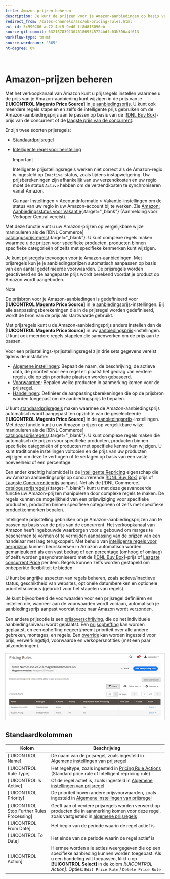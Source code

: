 ```yaml
---
title: Amazon-prijzen beheren
description: Je kunt de prijzen voor je Amazon-aanbiedingen op basis van de prijsregels instellen zodat ze afwijken van je winkels.
redirect_from: /sales-channels/asc/ob-pricing-rules.html
exl-id: 5c990206-ac72-4ef5-9ed0-ff8d816096eb
source-git-commit: 632157839130461869345724bdfc03b306a4f613
workflow-type: tm+mt
source-wordcount: '865'
ht-degree: 0%

---
```


# Amazon-prijzen beheren

Met het verkoopkanaal van Amazon kunt u prijsregels instellen waarmee u de prijs van je Amazon-aanbieding kunt wijzigen in de prijs van je **[!UICONTROL Magento Price Source]** in je [aanbiedingsprijs](./listing-price.md). U kunt ook meerdere regels stapelen en zelfs de intelligente prijs gebruiken om de Amazon-aanbiedingsprijs aan te passen op basis van de [[!DNL Buy Box]](./buy-box-competitor-pricing.md)-prijs van de concurrent of de [laagste prijs van de concurrent](./lowest-competitor-pricing.md).

Er zijn twee soorten prijsregels:

- [Standaardprijsregel](./standard-price-rules.md)
- [Intelligente regel voor herstelling](./intelligent-repricing-rules.md)

   >[!IMPORTANT]
   >
   >Intelligente prijsstellingsregels werken niet correct als de Amazon-regio is ingesteld op `Inactive`-status, zoals tijdens instapweigering. Uw prijsberekeningen zijn afhankelijk van uw verzendkosten en uw regio moet de status `Active` hebben om de verzendkosten te synchroniseren vanaf Amazon.
   >
   >Ga naar Instellingen > Accountinformatie > Vakantie-instellingen om de status van uw regio in uw Amazon-account bij te werken. Zie [Amazon: Aanbiedingsstatus voor Vakantie](https://sellercentral.amazon.com/gp/help/help.html?itemID=200135620){:target=&quot;_blank&quot;} (Aanmelding voor Verkoper Central vereist).

Met deze functie kunt u uw Amazon-prijzen op vergelijkbare wijze manipuleren als de [!DNL Commerce] [catalogusprijsregels](https://docs.magento.com/user-guide/catalog/pricing.html){:target=&quot;_blank&quot;}. U kunt complexe regels maken waarmee u de prijzen voor specifieke producten, producten binnen specifieke categorieën of zelfs met specifieke kenmerken kunt wijzigen.

Je kunt prijsregels toevoegen voor je Amazon-aanbiedingen. Met prijsregels kun je je aanbiedingsprijzen automatisch aanpassen op basis van een aantal gedefinieerde voorwaarden. De prijsregels worden geactiveerd en de aangepaste prijs wordt berekend voordat je product op Amazon wordt aangeboden.

>[!NOTE]
>
>De prijsbron voor je Amazon-aanbiedingen is gedefinieerd voor **[!UICONTROL Magento Price Source]** in je [aanbiedingsprijs](./listing-price.md)-instellingen. Bij alle aanpassingsberekeningen die in de prijsregel worden gedefinieerd, wordt de bron van de prijs als startwaarde gebruikt.

Met prijsregels kunt u de Amazon-aanbiedingsprijs anders instellen dan de **[!UICONTROL Magento Price Source]** in uw [aanbiedingsprijs](./listing-price.md)-instellingen. U kunt ook meerdere regels stapelen die samenwerken om de prijs aan te passen.

Voor een prijsstellings-/prijsstellingsregel zijn drie sets gegevens vereist tijdens de installatie:

- [Algemene instellingen](./pricing-rule-general-settings.md): Bepaalt de naam, de beschrijving, de actieve data, de prioriteit voor een regel en plaatst het gedrag van verdere regels, die op zijn prioritaire plaatsen worden gebaseerd.
- [Voorwaarden](./pricing-rule-conditions.md): Bepalen welke producten in aanmerking komen voor de prijsregel.
- [Handelingen](./pricing-rule-actions.md): Definieer de aanpassingsberekeningen die op de prijsbron worden toegepast om de aanbiedingsprijs te bepalen.

U kunt [standaardprijsregels](./standard-price-rules.md) maken waarmee de Amazon-aanbiedingsprijs automatisch wordt aangepast ten opzichte van de geselecteerde **[!UICONTROL Magento Price Source]** in de [aanbiedingsprijs](./listing-price.md)-instellingen. Met deze functie kunt u uw Amazon-prijzen op vergelijkbare wijze manipuleren als de [!DNL Commerce] [catalogusprijsregels](https://docs.magento.com/user-guide/marketing/price-rules-catalog.html){:target=&quot;_blank&quot;}. U kunt complexe regels maken die automatisch de prijzen voor specifieke producten, producten binnen specifieke categorieën of producten met specifieke kenmerken wijzigen. U kunt traditionele instellingen voltooien en de prijs van uw producten wijzigen om deze te verhogen of te verlagen op basis van een vaste hoeveelheid of een percentage.

Een ander krachtig hulpmiddel is de [Intelligente Repricing](./intelligent-repricing-rules.md) eigenschap die uw Amazon aanbiedingsprijs op concurrerende [[!DNL Buy Box]](./buy-box-competitor-pricing.md) prijs of [Laagste Concurrentieprijs](./lowest-competitor-pricing.md) aanpast. Net als de [!DNL Commerce] [catalogusprijsregels](https://docs.magento.com/user-guide/marketing/price-rules-catalog.html){:target=&quot;_blank&quot;} kunt u met deze geavanceerde functie uw Amazon-prijzen manipuleren door complexe regels te maken. De regels kunnen de mogelijkheid van een prijswijziging voor specifieke producten, producten binnen specifieke categorieën of zelfs met specifieke productkenmerken bepalen.

Intelligente prijsstelling gebruiken om je Amazon-aanbiedingsprijzen aan te passen op basis van de prijs van de concurrent. Het verkoopkanaal van Amazon heeft ingebouwde waarborgen voor u gebouwd om marges te beschermen te vormen of te vermijden aanpassing van de prijzen van een handelaar met laag terugkoppelt. Met behulp van [intelligente regels voor herprijzing](./intelligent-repricing-rules.md) kunnen beurskoersen in Amazon automatisch worden gemanipuleerd als een vast bedrag of een percentage (omhoog of omlaag) of zelfs worden gesynchroniseerd met de [[!DNL Buy Box]](./buy-box-competitor-pricing.md)-prijs of [Laagste concurrent Price](./lowest-competitor-pricing.md) per item. Regels kunnen zelfs worden gestapeld om onbeperkte flexibiliteit te bieden.

U kunt belangrijke aspecten van regels beheren, zoals actieve/inactieve status, geschiktheid van websites, optionele datumbereiken en optionele prioriteitsniveaus (gebruikt voor het stapelen van regels).

Je kunt bijvoorbeeld de voorwaarden voor een prijsregel definiëren en instellen die, wanneer aan de voorwaarden wordt voldaan, automatisch je aanbiedingsprijs aanpast voordat deze naar Amazon wordt verzonden.

Een andere prijsoptie is een [prijsoverschrijving](./overrides.md), die op het individuele aanbiedingsniveau wordt geplaatst. Een [prijsopheffing](./overrides.md) kan worden geplaatst, en een opheffing negeert/neemt prioriteit over alle andere gebreken, montages, en regels. Een [override](./overrides.md) kan worden ingesteld voor prijs, verwerkingstijd, voorwaarde en verkopersnotities (met een paar uitzonderingen).

![Prijsregels](assets/amazon-pricing-rules.png)

## Standaardkolommen

| Kolom | Beschrijving |
|---|---|
| [!UICONTROL Name] | De naam van de prijsregel, zoals ingesteld in [Algemene instellingen van prijsregel](./pricing-rule-general-settings.md) |
| [!UICONTROL Rule Type] | Het regeltype, zoals ingesteld in [Pricing Rule Actions](./pricing-rule-actions.md) (Standard price rule of Intelligent repricing rule) |
| [!UICONTROL Is Active] | Of de regel actief is, zoals ingesteld in [Algemene instellingen van prijsregel](./pricing-rule-general-settings.md) |
| [!UICONTROL Priority] | De prioriteit boven andere prijsvoorwaarden, zoals ingesteld in [Algemene instellingen van prijsregel](./pricing-rule-general-settings.md) |
| [!UICONTROL Stop Further Rules Processing] | Geeft aan of verdere prijsregels worden verwerkt op producten die in aanmerking komen voor deze regel, zoals vastgesteld in [algemene prijsregels](./pricing-rule-general-settings.md) |
| [!UICONTROL From Date] | Het begin van de periode waarin de regel actief is |
| [!UICONTROL To Date] | Het einde van de periode waarin de regel actief is |
| [!UICONTROL Action] | Hiermee worden alle acties weergegeven die op een specifieke aanbieding kunnen worden toegepast. Als u een handeling wilt toepassen, klikt u op **[!UICONTROL Select]** in de kolom _[!UICONTROL Action]_. Opties: `Edit Price Rule` / `Delete Price Rule` |

